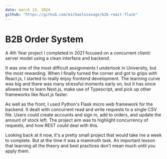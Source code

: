 ```yaml
---
date: march 13, 2024
github: "https://github.com/michaelssavage/b2b-react-flask"
---
```


# B2B Order System

A 4th Year project I completed in 2021 focused on a concurrent client/ server model using a clean interface and backend.

It was one of the most difficult assignments I undertook in University, but the most rewarding. When I finally turned the corner and got to grips with React.js, I started to really enjoy frontend development. The learning curve was big and there was many stressful moments early on, but it has since allowed me to learn Next.js, make use of Typescript, and pick up other frameworks like Nuxt.js faster.

As well as the front, I used Python's Flask micro web framework for the backend. It dealt with concurrent read and write requests to a single CSV file. Users could create accounts and sign in, add to orders, and update the amount of stock left. The project aim was to highlight concurrency of requests, and how REST could deal with this.

Looking back at it now, it's a pretty small project that would take me a week to complete. But at the time it was a mammoth task. An important lesson that learning all the theory and best practices don't mean much until you apply them.
